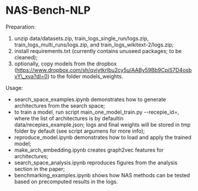# NAS-Bench-NLP

Preparation:
1. unzip data/datasets.zip, train\_logs\_single\_run/logs.zip, train\_logs\_multi\_runs/logs.zip, and train\_logs\_wikitext-2/logs.zip;
2. install requirements.txt (currently contains unuseed packages; to be cleaned);
3. optionally, copy models from the dropbox (https://www.dropbox.com/sh/qviytkrlbu2cy5u/AABy59Bb9CpiS7D4osbvY\_xva?dl=0) to the folder models\_weights.

Usage:
* search\_space\_examples.ipynb demonstrates how to generate architectures from the search space;
* to train a model, run script main\_one\_model\_train.py --recepie\_id=<index of the architecture from the list>, where the list of architectures is by defaultin data/recepies\_example.json; logs and final weights will be stored in tmp folder by default (see script argumens for more info); 
* reproduce\_model.ipynb demonstrates how to load and apply the trained model;
* make\_arch\_embedding.ipynb creates graph2vec features for architectures;
* search\_space\_analysis.ipynb reproduces figures from the analysis section in the paper;
* benchmarking\_examples.ipynb shows how NAS methods can be tested based on precomputed results in the logs.




